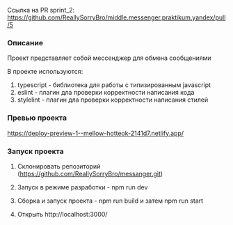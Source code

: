 Ссылка на PR sprint_2: https://github.com/ReallySorryBro/middle.messenger.praktikum.yandex/pull/5
### Описание

Проект представляет собой мессенджер для обмена сообщениями

В проекте используются:
1. typescript - библиотека для работы с типизированным javascript
2. eslint - плагин дла проверки корректности написания кода
3. stylelint - плагин дла проверки корректности написания стилей

### Превью проекта

https://deploy-preview-1--mellow-hotteok-2141d7.netlify.app/

### Запуск проекта

1. Склонировать репозиторий (https://github.com/ReallySorryBro/messanger.git)

2. Запуск в режиме разработки - npm run dev

3. Сборка и запуск проекта - npm run build и затем npm run start

4. Открыть http://localhost:3000/
